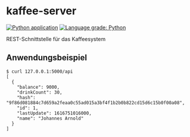 # kaffee-server

[![Python application](https://github.com/j0hax/kaffee-server/actions/workflows/python-app.yml/badge.svg)](https://github.com/j0hax/kaffee-server/actions/workflows/python-app.yml)
[![Language grade: Python](https://img.shields.io/lgtm/grade/python/g/j0hax/kaffee-server.svg?logo=lgtm&logoWidth=18)](https://lgtm.com/projects/g/j0hax/kaffee-server/context:python)

REST-Schnittstelle für das Kaffeesystem

## Anwendungsbeispiel
```console
$ curl 127.0.0.1:5000/api
[
  {
    "balance": 9000, 
    "drinkCount": 30, 
    "hash": "9f86d081884c7d659a2feaa0c55ad015a3bf4f1b2b0b822cd15d6c15b0f00a08", 
    "id": 1, 
    "lastUpdate": 1616751016000, 
    "name": "Johannes Arnold"
  }
]
```
